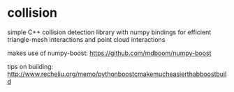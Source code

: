 # collision
simple C++ collision detection library with numpy bindings for efficient triangle-mesh interactions and point cloud interactions

makes use of numpy-boost:
https://github.com/mdboom/numpy-boost

tips on building:
http://www.recheliu.org/memo/pythonboostcmakemucheasierthabboostbuild